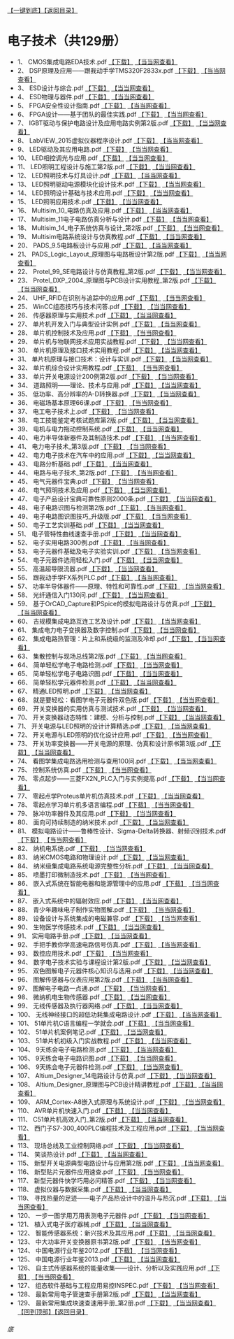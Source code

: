 [【一键到底】](#底)<a href="../../../#电子技术共计129册已更完">【返回目录】</a>
# 电子技术（共129册）
*	1、	CMOS集成电路EDA技术.pdf	[【下载】](https://474b.com/file/25713053-437693780)	[【当当网查看】](http://search.dangdang.com/?key=%CMOS集成电路EDA技术%&act=input)
*	2、	DSP原理及应用——跟我动手学TMS320F2833x.pdf	[【下载】](https://474b.com/file/25713053-437693628)	[【当当网查看】](http://search.dangdang.com/?key=%DSP原理及应用——跟我动手学TMS320F2833x%&act=input)
*	3、	ESD设计与综合.pdf	[【下载】](https://474b.com/file/25713053-437693593)	[【当当网查看】](http://search.dangdang.com/?key=%ESD设计与综合%&act=input)
*	4、	ESD物理与器件.pdf	[【下载】](https://474b.com/file/25713053-437693354)	[【当当网查看】](http://search.dangdang.com/?key=%ESD物理与器件%&act=input)
*	5、	FPGA安全性设计指南.pdf	[【下载】](https://474b.com/file/25713053-437693202)	[【当当网查看】](http://search.dangdang.com/?key=%FPGA安全性设计指南%&act=input)
*	6、	FPGA设计——基于团队的最佳实践.pdf	[【下载】](https://474b.com/file/25713053-437693161)	[【当当网查看】](http://search.dangdang.com/?key=%FPGA设计——基于团队的最佳实践%&act=input)
*	7、	IGBT驱动与保护电路设计及应用电路实例第2版.pdf	[【下载】](https://474b.com/file/25713053-437693129)	[【当当网查看】](http://search.dangdang.com/?key=%IGBT驱动与保护电路设计及应用电路实例第2版%&act=input)
*	8、	LabVIEW_2015虚拟仪器程序设计.pdf	[【下载】](https://474b.com/file/25713053-437693094)	[【当当网查看】](http://search.dangdang.com/?key=%LabVIEW_2015虚拟仪器程序设计%&act=input)
*	9、	LED驱动及其应用电路.pdf	[【下载】](https://474b.com/file/25713053-437693017)	[【当当网查看】](http://search.dangdang.com/?key=%LED驱动及其应用电路%&act=input)
*	10、	LED相控调光与应用.pdf	[【下载】](https://474b.com/file/25713053-437692976)	[【当当网查看】](http://search.dangdang.com/?key=%LED相控调光与应用%&act=input)
*	11、	LED照明工程设计与施工第2版.pdf	[【下载】](https://474b.com/file/25713053-437692827)	[【当当网查看】](http://search.dangdang.com/?key=%LED照明工程设计与施工第2版%&act=input)
*	12、	LED照明技术与灯具设计.pdf	[【下载】](https://474b.com/file/25713053-437692751)	[【当当网查看】](http://search.dangdang.com/?key=%LED照明技术与灯具设计%&act=input)
*	13、	LED照明驱动电源模块化设计技术.pdf	[【下载】](https://474b.com/file/25713053-437692560)	[【当当网查看】](http://search.dangdang.com/?key=%LED照明驱动电源模块化设计技术%&act=input)
*	14、	LED照明设计基础与技术应用.pdf	[【下载】](https://474b.com/file/25713053-437692422)	[【当当网查看】](http://search.dangdang.com/?key=%LED照明设计基础与技术应用%&act=input)
*	15、	LED照明应用技术.pdf	[【下载】](https://474b.com/file/25713053-437692243)	[【当当网查看】](http://search.dangdang.com/?key=%LED照明应用技术%&act=input)
*	16、	Multisim_10_电路仿真及应用.pdf	[【下载】](https://474b.com/file/25713053-437692079)	[【当当网查看】](http://search.dangdang.com/?key=%Multisim_10_电路仿真及应用%&act=input)
*	17、	Multisim_11电子电路仿真分析与设计.pdf	[【下载】](https://474b.com/file/25713053-437692026)	[【当当网查看】](http://search.dangdang.com/?key=%Multisim_11电子电路仿真分析与设计%&act=input)
*	18、	Multisim_14_电子系统仿真与设计_第2版.pdf	[【下载】](https://474b.com/file/25713053-437691991)	[【当当网查看】](http://search.dangdang.com/?key=%Multisim_14_电子系统仿真与设计_第2版%&act=input)
*	19、	Multisim电路系统设计与仿真教程.pdf	[【下载】](https://474b.com/file/25713053-437691824)	[【当当网查看】](http://search.dangdang.com/?key=%Multisim电路系统设计与仿真教程%&act=input)
*	20、	PADS_9.5电路板设计与应用.pdf	[【下载】](https://474b.com/file/25713053-437691705)	[【当当网查看】](http://search.dangdang.com/?key=%PADS_9.5电路板设计与应用%&act=input)
*	21、	PADS_Logic_Layout_原理图与电路板设计第2版.pdf	[【下载】](https://474b.com/file/25713053-437691643)	[【当当网查看】](http://search.dangdang.com/?key=%PADS_Logic_Layout_原理图与电路板设计第2版%&act=input)
*	22、	Protel_99_SE电路设计与仿真教程_第2版.pdf	[【下载】](https://474b.com/file/25713053-437691596)	[【当当网查看】](http://search.dangdang.com/?key=%Protel_99_SE电路设计与仿真教程_第2版%&act=input)
*	23、	Protel_DXP_2004_原理图与PCB设计实用教程_第2版.pdf	[【下载】](https://474b.com/file/25713053-437691519)	[【当当网查看】](http://search.dangdang.com/?key=%Protel_DXP_2004_原理图与PCB设计实用教程_第2版%&act=input)
*	24、	UHF_RFID在识别与追踪中的应用.pdf	[【下载】](https://474b.com/file/25713053-437691337)	[【当当网查看】](http://search.dangdang.com/?key=%UHF_RFID在识别与追踪中的应用%&act=input)
*	25、	WinCC组态技巧与技术问答.pdf	[【下载】](https://474b.com/file/25713053-437691257)	[【当当网查看】](http://search.dangdang.com/?key=%WinCC组态技巧与技术问答%&act=input)
*	26、	传感器原理与实用技术.pdf	[【下载】](https://474b.com/file/25713053-437691171)	[【当当网查看】](http://search.dangdang.com/?key=%传感器原理与实用技术%&act=input)
*	27、	单片机开发入门与典型设计实例.pdf	[【下载】](https://474b.com/file/25713053-437691136)	[【当当网查看】](http://search.dangdang.com/?key=%单片机开发入门与典型设计实例%&act=input)
*	28、	单片机控制技术及应用.pdf	[【下载】](https://474b.com/file/25713053-437691004)	[【当当网查看】](http://search.dangdang.com/?key=%单片机控制技术及应用%&act=input)
*	29、	单片机与物联网技术应用实战教程.pdf	[【下载】](https://474b.com/file/25713053-437690968)	[【当当网查看】](http://search.dangdang.com/?key=%单片机与物联网技术应用实战教程%&act=input)
*	30、	单片机原理及接口技术实用教程.pdf	[【下载】](https://474b.com/file/25713053-437690901)	[【当当网查看】](http://search.dangdang.com/?key=%单片机原理及接口技术实用教程%&act=input)
*	31、	单片机原理与接口技术：设计与实训.pdf	[【下载】](https://474b.com/file/25713053-437690852)	[【当当网查看】](http://search.dangdang.com/?key=%单片机原理与接口技术：设计与实训%&act=input)
*	32、	单片机综合设计实用教程.pdf	[【下载】](https://474b.com/file/25713053-437690788)	[【当当网查看】](http://search.dangdang.com/?key=%单片机综合设计实用教程%&act=input)
*	33、	单片开关电源设计200例第2版.pdf	[【下载】](https://474b.com/file/25713053-437690728)	[【当当网查看】](http://search.dangdang.com/?key=%单片开关电源设计200例第2版%&act=input)
*	34、	道路照明——理论、技术与应用.pdf	[【下载】](https://474b.com/file/25713053-437690553)	[【当当网查看】](http://search.dangdang.com/?key=%道路照明——理论、技术与应用%&act=input)
*	35、	低功率、高分辨率的A-D转换器.pdf	[【下载】](https://474b.com/file/25713053-437690412)	[【当当网查看】](http://search.dangdang.com/?key=%低功率、高分辨率的A-D转换器%&act=input)
*	36、	电磁场基本原理66课.pdf	[【下载】](https://474b.com/file/25713053-437690334)	[【当当网查看】](http://search.dangdang.com/?key=%电磁场基本原理66课%&act=input)
*	37、	电工电子技术上.pdf	[【下载】](https://474b.com/file/25713053-437690232)	[【当当网查看】](http://search.dangdang.com/?key=%电工电子技术上%&act=input)
*	38、	电工技能鉴定考核试题库第2版.pdf	[【下载】](https://474b.com/file/25713053-437690171)	[【当当网查看】](http://search.dangdang.com/?key=%电工技能鉴定考核试题库第2版%&act=input)
*	39、	电机与电力拖动控制系统.pdf	[【下载】](https://474b.com/file/25713053-437690155)	[【当当网查看】](http://search.dangdang.com/?key=%电机与电力拖动控制系统%&act=input)
*	40、	电力半导体新器件及其制造技术.pdf	[【下载】](https://474b.com/file/25713053-437690124)	[【当当网查看】](http://search.dangdang.com/?key=%电力半导体新器件及其制造技术%&act=input)
*	41、	电力电子技术_第3版.pdf	[【下载】](https://474b.com/file/25713053-437690030)	[【当当网查看】](http://search.dangdang.com/?key=%电力电子技术_第3版%&act=input)
*	42、	电力电子技术在汽车中的应用.pdf	[【下载】](https://474b.com/file/25713053-437689897)	[【当当网查看】](http://search.dangdang.com/?key=%电力电子技术在汽车中的应用%&act=input)
*	43、	电路分析基础.pdf	[【下载】](https://474b.com/file/25713053-437689803)	[【当当网查看】](http://search.dangdang.com/?key=%电路分析基础%&act=input)
*	44、	电路与电子技术_第2版.pdf	[【下载】](https://474b.com/file/25713053-437689785)	[【当当网查看】](http://search.dangdang.com/?key=%电路与电子技术_第2版%&act=input)
*	45、	电气元器件宝典.pdf	[【下载】](https://474b.com/file/25713053-437689682)	[【当当网查看】](http://search.dangdang.com/?key=%电气元器件宝典%&act=input)
*	46、	电气照明技术及应用.pdf	[【下载】](https://474b.com/file/25713053-437689468)	[【当当网查看】](http://search.dangdang.com/?key=%电气照明技术及应用%&act=input)
*	47、	电子产品设计宝典可靠性原则2000条.pdf	[【下载】](https://474b.com/file/25713053-437689435)	[【当当网查看】](http://search.dangdang.com/?key=%电子产品设计宝典可靠性原则2000条%&act=input)
*	48、	电子电路识图与检测第2版.pdf	[【下载】](https://474b.com/file/25713053-437689371)	[【当当网查看】](http://search.dangdang.com/?key=%电子电路识图与检测第2版%&act=input)
*	49、	电子电路图识图技巧_升级版.pdf	[【下载】](https://474b.com/file/25713053-437689337)	[【当当网查看】](http://search.dangdang.com/?key=%电子电路图识图技巧_升级版%&act=input)
*	50、	电子工艺实训基础.pdf	[【下载】](https://474b.com/file/25713053-437689267)	[【当当网查看】](http://search.dangdang.com/?key=%电子工艺实训基础%&act=input)
*	51、	电子管特性曲线速查手册.pdf	[【下载】](https://474b.com/file/25713053-437689221)	[【当当网查看】](http://search.dangdang.com/?key=%电子管特性曲线速查手册%&act=input)
*	52、	电子实用电路300例.pdf	[【下载】](https://474b.com/file/25713053-437689178)	[【当当网查看】](http://search.dangdang.com/?key=%电子实用电路300例%&act=input)
*	53、	电子元器件基础及电子实验实训.pdf	[【下载】](https://474b.com/file/25713053-437689172)	[【当当网查看】](http://search.dangdang.com/?key=%电子元器件基础及电子实验实训%&act=input)
*	54、	电子元器件选用轻松入门.pdf	[【下载】](https://474b.com/file/25713053-437689171)	[【当当网查看】](http://search.dangdang.com/?key=%电子元器件选用轻松入门%&act=input)
*	55、	高温超导限流器.pdf	[【下载】](https://474b.com/file/25713053-437689163)	[【当当网查看】](http://search.dangdang.com/?key=%高温超导限流器%&act=input)
*	56、	跟我动手学FX系列PLC.pdf	[【下载】](https://474b.com/file/25713053-437689145)	[【当当网查看】](http://search.dangdang.com/?key=%跟我动手学FX系列PLC%&act=input)
*	57、	功率半导体器件——原理、特性和可靠性.pdf	[【下载】](https://474b.com/file/25713053-437689138)	[【当当网查看】](http://search.dangdang.com/?key=%功率半导体器件——原理、特性和可靠性%&act=input)
*	58、	光纤通信入门130问.pdf	[【下载】](https://474b.com/file/25713053-437689126)	[【当当网查看】](http://search.dangdang.com/?key=%光纤通信入门130问%&act=input)
*	59、	基于OrCAD_Capture和PSpice的模拟电路设计与仿真.pdf	[【下载】](https://474b.com/file/25713053-437689112)	[【当当网查看】](http://search.dangdang.com/?key=%基于OrCAD_Capture和PSpice的模拟电路设计与仿真%&act=input)
*	60、	吉规模集成电路互连工艺及设计.pdf	[【下载】](https://474b.com/file/25713053-437689068)	[【当当网查看】](http://search.dangdang.com/?key=%吉规模集成电路互连工艺及设计%&act=input)
*	61、	集成电力电子变换器及数字控制.pdf	[【下载】](https://474b.com/file/25713053-437688961)	[【当当网查看】](http://search.dangdang.com/?key=%集成电力电子变换器及数字控制%&act=input)
*	62、	集成电路热管理：片上和系统级的监测及冷却.pdf	[【下载】](https://474b.com/file/25713053-437688872)	[【当当网查看】](http://search.dangdang.com/?key=%集成电路热管理：片上和系统级的监测及冷却%&act=input)
*	63、	集散控制与现场总线第2版.pdf	[【下载】](https://474b.com/file/25713053-437688860)	[【当当网查看】](http://search.dangdang.com/?key=%集散控制与现场总线第2版%&act=input)
*	64、	简单轻松学电子电路检测.pdf	[【下载】](https://474b.com/file/25713053-437688847)	[【当当网查看】](http://search.dangdang.com/?key=%简单轻松学电子电路检测%&act=input)
*	65、	简单轻松学电子电路识图.pdf	[【下载】](https://474b.com/file/25713053-437688630)	[【当当网查看】](http://search.dangdang.com/?key=%简单轻松学电子电路识图%&act=input)
*	66、	简单轻松学元器件检测.pdf	[【下载】](https://474b.com/file/25713053-437688554)	[【当当网查看】](http://search.dangdang.com/?key=%简单轻松学元器件检测%&act=input)
*	67、	精通LED照明.pdf	[【下载】](https://474b.com/file/25713053-437688322)	[【当当网查看】](http://search.dangdang.com/?key=%精通LED照明%&act=input)
*	68、	就是要轻松：看图学电子元器件双色版.pdf	[【下载】](https://474b.com/file/25713053-437688306)	[【当当网查看】](http://search.dangdang.com/?key=%就是要轻松：看图学电子元器件双色版%&act=input)
*	69、	开关变换器的实用仿真与测试技术.pdf	[【下载】](https://474b.com/file/25713053-437688227)	[【当当网查看】](http://search.dangdang.com/?key=%开关变换器的实用仿真与测试技术%&act=input)
*	70、	开关变换器动态特性：建模、分析与控制.pdf	[【下载】](https://474b.com/file/25713053-437688202)	[【当当网查看】](http://search.dangdang.com/?key=%开关变换器动态特性：建模、分析与控制%&act=input)
*	71、	开关电源与LED照明的设计计算精选.pdf	[【下载】](https://474b.com/file/25713053-437688190)	[【当当网查看】](http://search.dangdang.com/?key=%开关电源与LED照明的设计计算精选%&act=input)
*	72、	开关电源与LED照明的优化设计应用.pdf	[【下载】](https://474b.com/file/25713053-437688170)	[【当当网查看】](http://search.dangdang.com/?key=%开关电源与LED照明的优化设计应用%&act=input)
*	73、	开关功率变换器——开关电源的原理、仿真和设计原书第3版.pdf	[【下载】](https://474b.com/file/25713053-437688104)	[【当当网查看】](http://search.dangdang.com/?key=%开关功率变换器——开关电源的原理、仿真和设计原书第3版%&act=input)
*	74、	看图学集成电路选用检测与查用100问.pdf	[【下载】](https://474b.com/file/25713053-437688094)	[【当当网查看】](http://search.dangdang.com/?key=%看图学集成电路选用检测与查用100问%&act=input)
*	75、	控制系统仿真.pdf	[【下载】](https://474b.com/file/25713053-437688046)	[【当当网查看】](http://search.dangdang.com/?key=%控制系统仿真%&act=input)
*	76、	零点起步——三菱FX2N_PLC入门与实例提高.pdf	[【下载】](https://474b.com/file/25713053-437688033)	[【当当网查看】](http://search.dangdang.com/?key=%零点起步——三菱FX2N_PLC入门与实例提高%&act=input)
*	77、	零起点学Proteus单片机仿真技术.pdf	[【下载】](https://474b.com/file/25713053-437688024)	[【当当网查看】](http://search.dangdang.com/?key=%零起点学Proteus单片机仿真技术%&act=input)
*	78、	零起点学习单片机多语言编程.pdf	[【下载】](https://474b.com/file/25713053-437687930)	[【当当网查看】](http://search.dangdang.com/?key=%零起点学习单片机多语言编程%&act=input)
*	79、	脉冲功率器件及其应用.pdf	[【下载】](https://474b.com/file/25713053-437687919)	[【当当网查看】](http://search.dangdang.com/?key=%脉冲功率器件及其应用%&act=input)
*	80、	面向可持续制造的纳米技术.pdf	[【下载】](https://474b.com/file/25713053-437687879)	[【当当网查看】](http://search.dangdang.com/?key=%面向可持续制造的纳米技术%&act=input)
*	81、	模拟电路设计——鲁棒性设计、Sigma-Delta转换器、射频识别技术.pdf	[【下载】](https://474b.com/file/25713053-437687843)	[【当当网查看】](http://search.dangdang.com/?key=%模拟电路设计——鲁棒性设计、Sigma-Delta转换器、射频识别技术%&act=input)
*	82、	纳机电系统.pdf	[【下载】](https://474b.com/file/25713053-437687754)	[【当当网查看】](http://search.dangdang.com/?key=%纳机电系统%&act=input)
*	83、	纳米CMOS电路和物理设计.pdf	[【下载】](https://474b.com/file/25713053-437687729)	[【当当网查看】](http://search.dangdang.com/?key=%纳米CMOS电路和物理设计%&act=input)
*	84、	纳米级集成电路系统电源完整性分析.pdf	[【下载】](https://474b.com/file/25713053-437687707)	[【当当网查看】](http://search.dangdang.com/?key=%纳米级集成电路系统电源完整性分析%&act=input)
*	85、	喷墨打印微制造技术.pdf	[【下载】](https://474b.com/file/25713053-437687671)	[【当当网查看】](http://search.dangdang.com/?key=%喷墨打印微制造技术%&act=input)
*	86、	嵌入式系统在智能电器和能源管理中的应用.pdf	[【下载】](https://474b.com/file/25713053-437687321)	[【当当网查看】](http://search.dangdang.com/?key=%嵌入式系统在智能电器和能源管理中的应用%&act=input)
*	87、	嵌入式系统中的辐射效应.pdf	[【下载】](https://474b.com/file/25713053-437687297)	[【当当网查看】](http://search.dangdang.com/?key=%嵌入式系统中的辐射效应%&act=input)
*	88、	青少年趣味电子制作实物图解.pdf	[【下载】](https://474b.com/file/25713053-437687266)	[【当当网查看】](http://search.dangdang.com/?key=%青少年趣味电子制作实物图解%&act=input)
*	89、	设备设计与系统集成的电磁兼容.pdf	[【下载】](https://474b.com/file/25713053-437687204)	[【当当网查看】](http://search.dangdang.com/?key=%设备设计与系统集成的电磁兼容%&act=input)
*	90、	生物医学传感技术.pdf	[【下载】](https://474b.com/file/25713053-437687176)	[【当当网查看】](http://search.dangdang.com/?key=%生物医学传感技术%&act=input)
*	91、	实用电路手册.pdf	[【下载】](https://474b.com/file/25713053-437687141)	[【当当网查看】](http://search.dangdang.com/?key=%实用电路手册%&act=input)
*	92、	手把手教你学高速电路信号仿真.pdf	[【下载】](https://474b.com/file/25713053-437687077)	[【当当网查看】](http://search.dangdang.com/?key=%手把手教你学高速电路信号仿真%&act=input)
*	93、	数控应用技术.pdf	[【下载】](https://474b.com/file/25713053-437687062)	[【当当网查看】](http://search.dangdang.com/?key=%数控应用技术%&act=input)
*	94、	数字电子技术实验与课程设计第2版.pdf	[【下载】](https://474b.com/file/25713053-437687053)	[【当当网查看】](http://search.dangdang.com/?key=%数字电子技术实验与课程设计第2版%&act=input)
*	95、	双色图解电子元器件核心知识与选用.pdf	[【下载】](https://474b.com/file/25713053-437687011)	[【当当网查看】](http://search.dangdang.com/?key=%双色图解电子元器件核心知识与选用%&act=input)
*	96、	图解传感器与仪表应用第2版.pdf	[【下载】](https://474b.com/file/25713053-437686956)	[【当当网查看】](http://search.dangdang.com/?key=%图解传感器与仪表应用第2版%&act=input)
*	97、	图解电子电路一点通.pdf	[【下载】](https://474b.com/file/25713053-437686931)	[【当当网查看】](http://search.dangdang.com/?key=%图解电子电路一点通%&act=input)
*	98、	微纳机电生物传感器.pdf	[【下载】](https://474b.com/file/25713053-437686903)	[【当当网查看】](http://search.dangdang.com/?key=%微纳机电生物传感器%&act=input)
*	99、	无线传感器及执行器网络.pdf	[【下载】](https://474b.com/file/25713053-437686834)	[【当当网查看】](http://search.dangdang.com/?key=%无线传感器及执行器网络%&act=input)
*	100、	无线神经接口的超低功耗集成电路设计.pdf	[【下载】](https://474b.com/file/25713053-437686824)	[【当当网查看】](http://search.dangdang.com/?key=%无线神经接口的超低功耗集成电路设计%&act=input)
*	101、	51单片机C语言编程一学就会.pdf	[【下载】](https://474b.com/file/25713053-437681799)	[【当当网查看】](http://search.dangdang.com/?key=%51单片机C语言编程一学就会%&act=input)
*	102、	51单片机案例笔记.pdf	[【下载】](https://474b.com/file/25713053-437681276)	[【当当网查看】](http://search.dangdang.com/?key=%51单片机案例笔记%&act=input)
*	103、	51单片机初级入门实战教程.pdf	[【下载】](https://474b.com/file/25713053-437681260)	[【当当网查看】](http://search.dangdang.com/?key=%51单片机初级入门实战教程%&act=input)
*	104、	9天练会电子电路检测.pdf	[【下载】](https://474b.com/file/25713053-437685001)	[【当当网查看】](http://search.dangdang.com/?key=%9天练会电子电路检测%&act=input)
*	105、	9天练会电子电路识图.pdf	[【下载】](https://474b.com/file/25713053-437684192)	[【当当网查看】](http://search.dangdang.com/?key=%9天练会电子电路识图%&act=input)
*	106、	9天练会电子元器件检测.pdf	[【下载】](https://474b.com/file/25713053-437683559)	[【当当网查看】](http://search.dangdang.com/?key=%9天练会电子元器件检测%&act=input)
*	107、	Altium_Designer_14电路设计与仿真.pdf	[【下载】](https://474b.com/file/25713053-437681165)	[【当当网查看】](http://search.dangdang.com/?key=%Altium_Designer_14电路设计与仿真%&act=input)
*	108、	Altium_Designer_原理图与PCB设计精讲教程.pdf	[【下载】](https://474b.com/file/25713053-437681127)	[【当当网查看】](http://search.dangdang.com/?key=%Altium_Designer_原理图与PCB设计精讲教程%&act=input)
*	109、	ARM_Cortex-A8嵌入式原理与系统设计.pdf	[【下载】](https://474b.com/file/25713053-437681099)	[【当当网查看】](http://search.dangdang.com/?key=%ARM_Cortex-A8嵌入式原理与系统设计%&act=input)
*	110、	AVR单片机快速入门.pdf	[【下载】](https://474b.com/file/25713053-437680972)	[【当当网查看】](http://search.dangdang.com/?key=%AVR单片机快速入门%&act=input)
*	111、	C51单片机高效入门_第2版.pdf	[【下载】](https://474b.com/file/25713053-437680880)	[【当当网查看】](http://search.dangdang.com/?key=%C51单片机高效入门_第2版%&act=input)
*	112、	西门子S7-300_400PLC编程技术及工程应用.pdf	[【下载】](https://474b.com/file/25713053-437686820)	[【当当网查看】](http://search.dangdang.com/?key=%西门子S7-300_400PLC编程技术及工程应用%&act=input)
*	113、	现场总线及工业控制网络.pdf	[【下载】](https://474b.com/file/25713053-437686802)	[【当当网查看】](http://search.dangdang.com/?key=%现场总线及工业控制网络%&act=input)
*	114、	笑谈热设计.pdf	[【下载】](https://474b.com/file/25713053-437686781)	[【当当网查看】](http://search.dangdang.com/?key=%笑谈热设计%&act=input)
*	115、	新型开关电源典型电路设计与应用第2版.pdf	[【下载】](https://474b.com/file/25713053-437686765)	[【当当网查看】](http://search.dangdang.com/?key=%新型开关电源典型电路设计与应用第2版%&act=input)
*	116、	新型贴片元器件应用速查.pdf	[【下载】](https://474b.com/file/25713053-437686740)	[【当当网查看】](http://search.dangdang.com/?key=%新型贴片元器件应用速查%&act=input)
*	117、	新型元器件快学巧用必问精答.pdf	[【下载】](https://474b.com/file/25713053-437686715)	[【当当网查看】](http://search.dangdang.com/?key=%新型元器件快学巧用必问精答%&act=input)
*	118、	虚拟仪器与数据采集.pdf	[【下载】](https://474b.com/file/25713053-437686693)	[【当当网查看】](http://search.dangdang.com/?key=%虚拟仪器与数据采集%&act=input)
*	119、	寻找热量的足迹——电子产品热设计中的温升与热沉.pdf	[【下载】](https://474b.com/file/25713053-437686674)	[【当当网查看】](http://search.dangdang.com/?key=%寻找热量的足迹——电子产品热设计中的温升与热沉%&act=input)
*	120、	一步一图学用万用表测电子元器件.pdf	[【下载】](https://474b.com/file/25713053-437686654)	[【当当网查看】](http://search.dangdang.com/?key=%一步一图学用万用表测电子元器件%&act=input)
*	121、	植入式电子医疗器械.pdf	[【下载】](https://474b.com/file/25713053-437686129)	[【当当网查看】](http://search.dangdang.com/?key=%植入式电子医疗器械%&act=input)
*	122、	智能传感器系统：新兴技术及其应用.pdf	[【下载】](https://474b.com/file/25713053-437686117)	[【当当网查看】](http://search.dangdang.com/?key=%智能传感器系统：新兴技术及其应用%&act=input)
*	123、	中大功率开关变换器原书第2版.pdf	[【下载】](https://474b.com/file/25713053-437685502)	[【当当网查看】](http://search.dangdang.com/?key=%中大功率开关变换器原书第2版%&act=input)
*	124、	中国电源行业年鉴2012.pdf	[【下载】](https://474b.com/file/25713053-437685490)	[【当当网查看】](http://search.dangdang.com/?key=%中国电源行业年鉴2012%&act=input)
*	125、	中国电源行业年鉴2013.pdf	[【下载】](https://474b.com/file/25713053-437685477)	[【当当网查看】](http://search.dangdang.com/?key=%中国电源行业年鉴2013%&act=input)
*	126、	自主式传感器系统的能量收集——设计、分析以及实践应用.pdf	[【下载】](https://474b.com/file/25713053-437685333)	[【当当网查看】](http://search.dangdang.com/?key=%自主式传感器系统的能量收集——设计、分析以及实践应用%&act=input)
*	127、	组态软件基础与工程应用易控INSPEC.pdf	[【下载】](https://474b.com/file/25713053-437685118)	[【当当网查看】](http://search.dangdang.com/?key=%组态软件基础与工程应用易控INSPEC%&act=input)
*	128、	最新常用电子管速查手册第2版.pdf	[【下载】](https://474b.com/file/25713053-437685105)	[【当当网查看】](http://search.dangdang.com/?key=%最新常用电子管速查手册第2版%&act=input)
*	129、	最新常用集成块速查速用手册_第2册.pdf	[【下载】](https://474b.com/file/25713053-437685011)	[【当当网查看】](http://search.dangdang.com/?key=%最新常用集成块速查速用手册_第2册%&act=input)
<br>[【回到顶部】](#readme)<a href="../../../#电子技术共计129册已更完">【返回目录】</a>
###### 底
